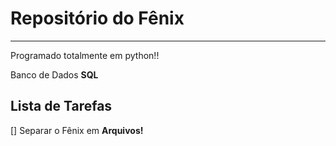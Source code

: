 # Repositório do Fênix
---
 Programado totalmente em python!! 
 
 Banco de Dados **SQL**


 
## Lista de Tarefas 

 [] Separar o Fênix em __Arquivos!__